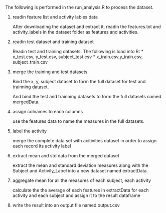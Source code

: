 The following is performed in the run_analysis.R to process the dataset.

1. readin feature list and activity lables data

    After downloading the dataset and extract it, readin the features.txt and activity_labels in the dataset folder as features and activities. 

2. readin test dataset and training dataset

    Readin test and training datasets. The following is load into R:
       * x_test.csv, y_test.csv, subject_test.csv
       * x_train.csv,y_train.csv, subject_train.csv

3. merge the training and test datasets 
    
    Bind the x, y, subject dataset to form the full dataset for test and trainning dataset.
    
    And bind the test and trainning datasets to form the full datasets named mergedData.

4. assign colnames to each columns
    
    use the features data to name the measures in the full datasets.

5. label the activity
    
    merge the complete data set with acitivities dataset in order to assign each record its activity label

6. extract mean and std data from the merged dataset
    
    extract the mean and standard deviation measures along with the Subject and Activily_Label into a new dataset named extractData. 

7. aggregate mean for all the measures of each subject, each activity
    
    calculate the the average of each features in extractData for each activity and each subject and assign it to the result dataframe

8. write the result into an output file named output.csv

